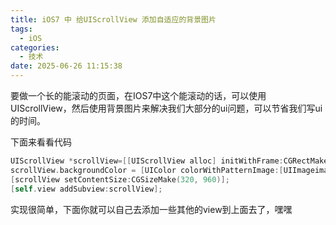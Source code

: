 ```yaml
---
title: iOS7 中 给UIScrollView 添加自适应的背景图片
tags:
  - iOS
categories:
  - 技术
date: 2025-06-26 11:15:38
---
```


要做一个长的能滚动的页面，在IOS7中这个能滚动的话，可以使用UIScrollView，然后使用背景图片来解决我们大部分的ui问题，可以节省我们写ui的时间。

下面来看看代码

```objectivec
UIScrollView *scrollView=[[UIScrollView alloc] initWithFrame:CGRectMake(0, 0,320, 1000)];
scrollView.backgroundColor = [UIColor colorWithPatternImage:[UIImageimageNamed:@"detail.png"]];
[scrollView setContentSize:CGSizeMake(320, 960)];
[self.view addSubview:scrollView];
```

实现很简单，下面你就可以自己去添加一些其他的view到上面去了，嘿嘿

